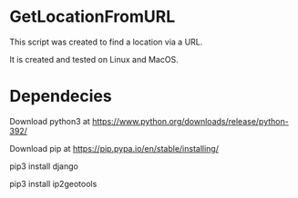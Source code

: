 # GetLocationFromURL

This script was created to find a location via a URL.

It is created and tested on Linux and MacOS.

# Dependecies

Download python3 at https://www.python.org/downloads/release/python-392/

Download pip at https://pip.pypa.io/en/stable/installing/

pip3 install django

pip3 install ip2geotools

